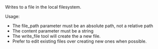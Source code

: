 Writes to a file in the local filesystem.

Usage:
- The file_path parameter must be an absolute path, not a relative path
- The content parameter must be a string
- The write_file tool will create the a new file.
- Prefer to edit existing files over creating new ones when possible.
